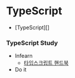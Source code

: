 # TypeScript
+ [TypeScript][]
### TypeScript Study
+ Infearn
  + [타입스크립트 핸드북](https://joshua1988.github.io/ts/)
+ Do it
